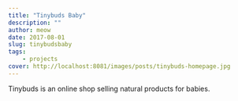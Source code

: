 ```yaml
---
title: "Tinybuds Baby"
description: ""
author: meow
date: 2017-08-01
slug: tinybudsbaby
tags:
    - projects
cover: http://localhost:8081/images/posts/tinybuds-homepage.jpg
---
```


Tinybuds is an online shop selling natural products for babies.